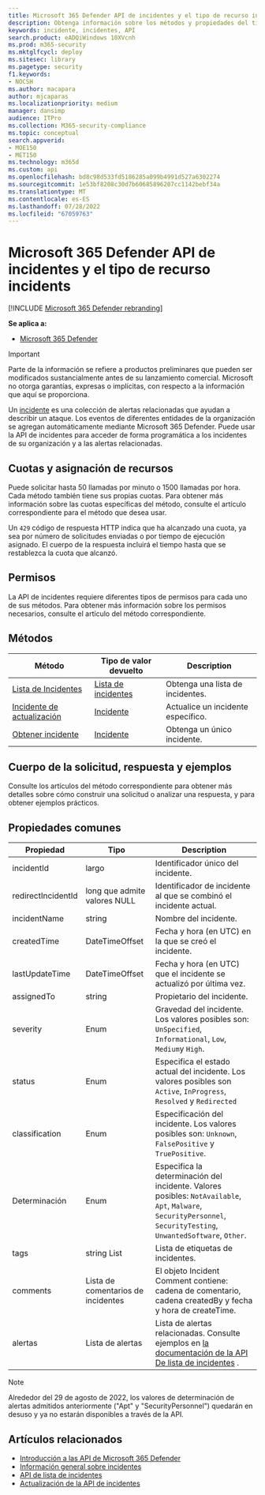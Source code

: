 ```yaml
---
title: Microsoft 365 Defender API de incidentes y el tipo de recurso incidents
description: Obtenga información sobre los métodos y propiedades del tipo de recurso Incidents en Microsoft 365 Defender
keywords: incidente, incidentes, API
search.product: eADQiWindows 10XVcnh
ms.prod: m365-security
ms.mktglfcycl: deploy
ms.sitesec: library
ms.pagetype: security
f1.keywords:
- NOCSH
ms.author: macapara
author: mjcaparas
ms.localizationpriority: medium
manager: dansimp
audience: ITPro
ms.collection: M365-security-compliance
ms.topic: conceptual
search.appverid:
- MOE150
- MET150
ms.technology: m365d
ms.custom: api
ms.openlocfilehash: bd8c98d533fd5186285a099b4991d527a6302274
ms.sourcegitcommit: 1e53bf8208c30d7b60685896207cc1142bebf34a
ms.translationtype: MT
ms.contentlocale: es-ES
ms.lasthandoff: 07/28/2022
ms.locfileid: "67059763"
---
```

# <a name="microsoft-365-defender-incidents-api-and-the-incidents-resource-type"></a>Microsoft 365 Defender API de incidentes y el tipo de recurso incidents

[!INCLUDE [Microsoft 365 Defender rebranding](../includes/microsoft-defender.md)]

**Se aplica a:**

- [Microsoft 365 Defender](https://go.microsoft.com/fwlink/?linkid=2118804)

> [!IMPORTANT]
> Parte de la información se refiere a productos preliminares que pueden ser modificados sustancialmente antes de su lanzamiento comercial. Microsoft no otorga garantías, expresas o implícitas, con respecto a la información que aquí se proporciona.

Un [incidente](incidents-overview.md) es una colección de alertas relacionadas que ayudan a describir un ataque. Los eventos de diferentes entidades de la organización se agregan automáticamente mediante Microsoft 365 Defender. Puede usar la API de incidentes para acceder de forma programática a los incidentes de su organización y a las alertas relacionadas.

## <a name="quotas-and-resource-allocation"></a>Cuotas y asignación de recursos

Puede solicitar hasta 50 llamadas por minuto o 1500 llamadas por hora. Cada método también tiene sus propias cuotas. Para obtener más información sobre las cuotas específicas del método, consulte el artículo correspondiente para el método que desea usar.

Un `429` código de respuesta HTTP indica que ha alcanzado una cuota, ya sea por número de solicitudes enviadas o por tiempo de ejecución asignado. El cuerpo de la respuesta incluirá el tiempo hasta que se restablezca la cuota que alcanzó.

## <a name="permissions"></a>Permisos

La API de incidentes requiere diferentes tipos de permisos para cada uno de sus métodos. Para obtener más información sobre los permisos necesarios, consulte el artículo del método correspondiente.

## <a name="methods"></a>Métodos

Método | Tipo de valor devuelto | Description
-|-|-
[Lista de Incidentes](api-list-incidents.md) | [Lista de incidentes](api-incident.md) | Obtenga una lista de incidentes.
[Incidente de actualización](api-update-incidents.md) | [Incidente](api-incident.md) | Actualice un incidente específico.
[Obtener incidente](api-get-incident.md) | [Incidente](api-incident.md) | Obtenga un único incidente.

## <a name="request-body-response-and-examples"></a>Cuerpo de la solicitud, respuesta y ejemplos

Consulte los artículos del método correspondiente para obtener más detalles sobre cómo construir una solicitud o analizar una respuesta, y para obtener ejemplos prácticos.

## <a name="common-properties"></a>Propiedades comunes

Propiedad | Tipo | Description
-|-|-
incidentId | largo | Identificador único del incidente.
redirectIncidentId | long que admite valores NULL | Identificador de incidente al que se combinó el incidente actual.
incidentName | string | Nombre del incidente.
createdTime | DateTimeOffset | Fecha y hora (en UTC) en la que se creó el incidente.
lastUpdateTime | DateTimeOffset | Fecha y hora (en UTC) que el incidente se actualizó por última vez.
assignedTo | string | Propietario del incidente.
severity | Enum | Gravedad del incidente. Los valores posibles son: ```UnSpecified```, ```Informational```, ```Low```, ```Medium```y ```High```.
status | Enum | Especifica el estado actual del incidente. Los valores posibles son ```Active```, ```InProgress```, ```Resolved``` y ```Redirected```
classification | Enum | Especificación del incidente. Los valores posibles son: ```Unknown```, ```FalsePositive``` y ```TruePositive```.
Determinación | Enum | Especifica la determinación del incidente. Valores posibles: ```NotAvailable```, ```Apt```, ```Malware```, ```SecurityPersonnel```, ```SecurityTesting```, ```UnwantedSoftware```, ```Other```.
tags | string List | Lista de etiquetas de incidentes.
comments | Lista de comentarios de incidentes | El objeto Incident Comment contiene: cadena de comentario, cadena createdBy y fecha y hora de createTime.
alertas | Lista de alertas | Lista de alertas relacionadas. Consulte ejemplos en [la documentación de la API De lista de incidentes](api-list-incidents.md) .

>[!NOTE]
>Alrededor del 29 de agosto de 2022, los valores de determinación de alertas admitidos anteriormente ("Apt" y "SecurityPersonnel") quedarán en desuso y ya no estarán disponibles a través de la API.

## <a name="related-articles"></a>Artículos relacionados

- [Introducción a las API de Microsoft 365 Defender](api-overview.md)
- [Información general sobre incidentes](incidents-overview.md)
- [API de lista de incidentes](api-list-incidents.md)
- [Actualización de la API de incidentes](api-update-incidents.md)
